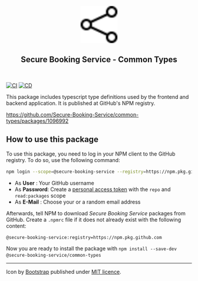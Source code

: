 <div align="center">
    <img src="https://raw.githubusercontent.com/Secure-Booking-Service/common-types/main/logo.svg" alt="Share Icon by Bootstrap" width="100">
    <br>
    <h2>Secure Booking Service - Common Types</h2>
    <br>
</div>

[![CI](https://github.com/Secure-Booking-Service/common-types/actions/workflows/ci.yml/badge.svg)](https://github.com/Secure-Booking-Service/common-types/actions/workflows/ci.yml)
[![CD](https://github.com/Secure-Booking-Service/common-types/actions/workflows/cd.yml/badge.svg)](https://github.com/Secure-Booking-Service/common-types/actions/workflows/cd.yml)

This package includes typescript type definitions used by the frontend and backend application. It is published at GitHub's NPM registry. 

https://github.com/Secure-Booking-Service/common-types/packages/1096992

## How to use this package
To use this package, you need to log in your NPM client to the GitHub registry. To do so, use the following command:

```sh
npm login --scope=@secure-booking-service --registry=https://npm.pkg.github.com
```

* As **User**    : Your GitHub username
* As **Password**: Create a [personal access token](https://github.com/settings/tokens) with the `repo` and `read:packages` scope
* As **E-Mail**  : Choose your or a random email address

Afterwards, tell NPM to download *Secure Booking Service* packages from GitHub. Create a `.npmrc` file if it does not already exist with the following content:

```
@secure-booking-service:registry=https://npm.pkg.github.com
```

Now you are ready to install the package with `npm install --save-dev @secure-booking-service/common-types`

---
<div align="left">
    Icon by <a href="https://github.com/twbs/icons">Bootstrap</a> published under <a href="https://github.com/twbs/icons/blob/main/LICENSE.md">MIT licence</a>.
</div>
